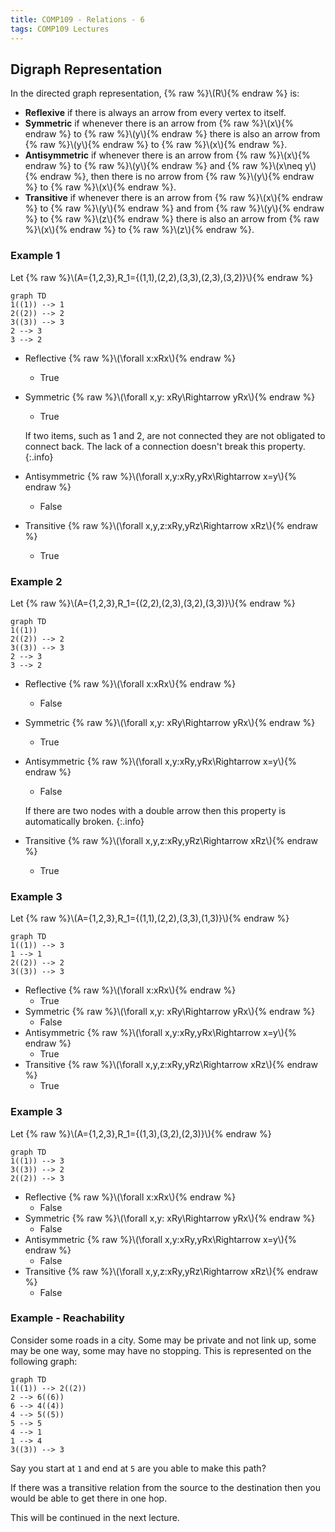```yaml
---
title: COMP109 - Relations - 6
tags: COMP109 Lectures
---
```

## Digraph Representation
In the directed graph representation, {% raw %}\\\(R\\\){% endraw %} is:

* **Reflexive** if there is always an arrow from every vertex to itself.
* **Symmetric** if whenever there is an arrow from {% raw %}\\\(x\\\){% endraw %} to {% raw %}\\\(y\\\){% endraw %} there is also an arrow from {% raw %}\\\(y\\\){% endraw %} to {% raw %}\\\(x\\\){% endraw %}.
* **Antisymmetric** if  whenever there is an arrow from {% raw %}\\\(x\\\){% endraw %} to {% raw %}\\\(y\\\){% endraw %} and {% raw %}\\\(x\neq y\\\){% endraw %}, then there is no arrow from {% raw %}\\\(y\\\){% endraw %} to {% raw %}\\\(x\\\){% endraw %}.
* **Transitive** if whenever there is an arrow from {% raw %}\\\(x\\\){% endraw %} to {% raw %}\\\(y\\\){% endraw %} and from {% raw %}\\\(y\\\){% endraw %} to {% raw %}\\\(z\\\){% endraw %} there is also an arrow from {% raw %}\\\(x\\\){% endraw %} to {% raw %}\\\(z\\\){% endraw %}.

### Example 1
Let {% raw %}\\\(A=\{1,2,3\},R_1=\{(1,1),(2,2),(3,3),(2,3),(3,2)\}\\\){% endraw %}

```mermaid
graph TD
1((1)) --> 1
2((2)) --> 2
3((3)) --> 3
2 --> 3
3 --> 2
```

* Reflective {% raw %}\\\(\forall x:xRx\\\){% endraw %}
	* True
* Symmetric {% raw %}\\\(\forall x,y: xRy\Rightarrow yRx\\\){% endraw %}
	* True
		
	If two items, such as 1 and 2, are not connected they are not obligated to connect back. The lack of a connection doesn't break this property.
	{:.info}
* Antisymmetric {% raw %}\\\(\forall x,y:xRy,yRx\Rightarrow x=y\\\){% endraw %}
	* False
* Transitive {% raw %}\\\(\forall x,y,z:xRy,yRz\Rightarrow xRz\\\){% endraw %}
	* True

### Example 2
Let {% raw %}\\\(A=\{1,2,3\},R_1=\{(2,2),(2,3),(3,2),(3,3)\}\\\){% endraw %}

```mermaid
graph TD
1((1))
2((2)) --> 2
3((3)) --> 3
2 --> 3
3 --> 2
```

* Reflective {% raw %}\\\(\forall x:xRx\\\){% endraw %}
	* False
* Symmetric {% raw %}\\\(\forall x,y: xRy\Rightarrow yRx\\\){% endraw %}
	* True
* Antisymmetric {% raw %}\\\(\forall x,y:xRy,yRx\Rightarrow x=y\\\){% endraw %}
	* False
	
	If there are two nodes with a double arrow then this property is automatically broken.
	{:.info}
* Transitive {% raw %}\\\(\forall x,y,z:xRy,yRz\Rightarrow xRz\\\){% endraw %}
	* True
	
### Example 3
Let {% raw %}\\\(A=\{1,2,3\},R_1=\{(1,1),(2,2),(3,3),(1,3)\}\\\){% endraw %}

```mermaid
graph TD
1((1)) --> 3
1 --> 1
2((2)) --> 2
3((3)) --> 3
```

* Reflective {% raw %}\\\(\forall x:xRx\\\){% endraw %}
	* True
* Symmetric {% raw %}\\\(\forall x,y: xRy\Rightarrow yRx\\\){% endraw %}
	* False
* Antisymmetric {% raw %}\\\(\forall x,y:xRy,yRx\Rightarrow x=y\\\){% endraw %}
	* True
* Transitive {% raw %}\\\(\forall x,y,z:xRy,yRz\Rightarrow xRz\\\){% endraw %}
	* True
	
### Example 3
Let {% raw %}\\\(A=\{1,2,3\},R_1=\{(1,3),(3,2),(2,3)\}\\\){% endraw %}

```mermaid
graph TD
1((1)) --> 3
3((3)) --> 2
2((2)) --> 3
```

* Reflective {% raw %}\\\(\forall x:xRx\\\){% endraw %}
	* False
* Symmetric {% raw %}\\\(\forall x,y: xRy\Rightarrow yRx\\\){% endraw %}
	* False
* Antisymmetric {% raw %}\\\(\forall x,y:xRy,yRx\Rightarrow x=y\\\){% endraw %}
	* False
* Transitive {% raw %}\\\(\forall x,y,z:xRy,yRz\Rightarrow xRz\\\){% endraw %}
	* False
	
### Example - Reachability
Consider some roads in a city. Some may be private and not link up, some may be one way, some may have no stopping. This is represented on the following graph:

```mermaid
graph TD
1((1)) --> 2((2))
2 --> 6((6))
6 --> 4((4))
4 --> 5((5))
5 --> 5
4 --> 1
1 --> 4
3((3)) --> 3
```

Say you start at `1` and end at `5` are you able to make this path?

If there was a transitive relation from the source to the destination then you would be able to get there in one hop.

This will be continued in the next lecture.
